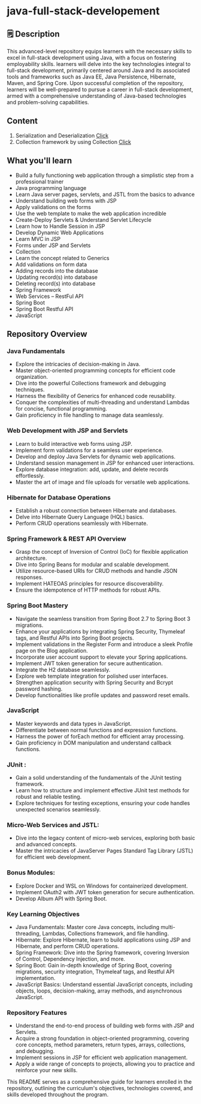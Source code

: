 # java-full-stack-developement 
## 🗒️ Description
   
This advanced-level repository equips learners with the necessary skills to excel in full-stack development using Java, with a focus on fostering employability skills. learners will delve into the key technologies integral to full-stack development, primarily centered around Java and its associated tools and frameworks such as Java EE, Java Persistence, Hibernate, Maven, and Spring Core. Upon successful completion of the repository, learners will be well-prepared to pursue a career in full-stack development, armed with a comprehensive understanding of Java-based technologies and problem-solving capabilities.

## Content
1. Serialization and Deserialization [Click](https://github.com/AkashKobal/java-full-stack-developement/tree/main/Serialization%20and%20Deserialization) 
2. Collection framework by using Collection [Click](https://github.com/AkashKobal/java-full-stack-developement/tree/main/Collection%20framework%20by%20using%20Collection)

## What you'll learn  
- Build a fully functioning web application through a simplistic step from a professional trainer<br>
- Java programming language 
- Learn Java server pages, servlets, and JSTL from the basics to advance
- Understand building web forms with JSP  
- Apply validations on the forms
- Use the web template to make the web application incredible
- Create-Deploy Servlets & Understand Servlet Lifecycle 
- Learn how to Handle Session in JSP
- Develop Dynamic Web Applications
- Learn MVC in JSP
- Forms under JSP and Servlets
- Collection
- Learn the concept related to Generics
- Add validations on form data
- Adding records into the database
- Updating record(s) into database
- Deleting record(s) into database
- Spring Framework
- Web Services – RestFul API
- Spring Boot
- Spring Boot Restful API
- JavaScript

## Repository Overview
### Java Fundamentals

- Explore the intricacies of decision-making in Java.
- Master object-oriented programming concepts for efficient code organization.
- Dive into the powerful Collections framework and debugging techniques.
- Harness the flexibility of Generics for enhanced code reusability.
- Conquer the complexities of multi-threading and understand Lambdas for concise, functional programming.
- Gain proficiency in file handling to manage data seamlessly.

### Web Development with JSP and Servlets

- Learn to build interactive web forms using JSP.
- Implement form validations for a seamless user experience.
- Develop and deploy Java Servlets for dynamic web applications.
- Understand session management in JSP for enhanced user interactions.
- Explore database integration: add, update, and delete records effortlessly.
- Master the art of image and file uploads for versatile web applications.

### Hibernate for Database Operations

- Establish a robust connection between Hibernate and databases.
- Delve into Hibernate Query Language (HQL) basics.
- Perform CRUD operations seamlessly with Hibernate.

### Spring Framework & REST API Overview

- Grasp the concept of Inversion of Control (IoC) for flexible application architecture.
- Dive into Spring Beans for modular and scalable development.
- Utilize resource-based URIs for CRUD methods and handle JSON responses.
- Implement HATEOAS principles for resource discoverability.
- Ensure the idempotence of HTTP methods for robust APIs.

### Spring Boot Mastery

- Navigate the seamless transition from Spring Boot 2.7 to Spring Boot 3 migrations.
- Enhance your applications by integrating Spring Security, Thymeleaf tags, and Restful APIs into Spring Boot projects.
- Implement validations in the Register Form and introduce a sleek Profile page on the Blog application.
- Incorporate user account support to elevate your Spring applications.
- Implement JWT token generation for secure authentication.
- Integrate the H2 database seamlessly.
- Explore web template integration for polished user interfaces.
- Strengthen application security with Spring Security and Bcrypt password hashing.
- Develop functionalities like profile updates and password reset emails.

### JavaScript
- Master keywords and data types in JavaScript.
- Differentiate between normal functions and expression functions.
- Harness the power of forEach method for efficient array processing.
- Gain proficiency in DOM manipulation and understand callback functions.

### JUnit :
- Gain a solid understanding of the fundamentals of the JUnit testing framework.
- Learn how to structure and implement effective JUnit test methods for robust and reliable testing.
- Explore techniques for testing exceptions, ensuring your code handles unexpected scenarios seamlessly.

### Micro-Web Services and JSTL:
- Dive into the legacy content of micro-web services, exploring both basic and advanced concepts.
- Master the intricacies of JavaServer Pages Standard Tag Library (JSTL) for efficient web development.

### Bonus Modules:
- Explore Docker and WSL on Windows for containerized development.
- Implement OAuth2 with JWT token generation for secure authentication.
- Develop Album API with Spring Boot.

### Key Learning Objectives
- Java Fundamentals: Master core Java concepts, including multi-threading, Lambdas, Collections framework, and file handling.
- Hibernate: Explore Hibernate, learn to build applications using JSP and Hibernate, and perform CRUD operations.
- Spring Framework: Dive into the Spring framework, covering Inversion of Control, Dependency Injection, and more.
- Spring Boot: Gain in-depth knowledge of Spring Boot, covering migrations, security integration, Thymeleaf tags, and Restful API implementation.
- JavaScript Basics: Understand essential JavaScript concepts, including objects, loops, decision-making, array methods, and asynchronous JavaScript.

### Repository Features
- Understand the end-to-end process of building web forms with JSP and Servlets.
- Acquire a strong foundation in object-oriented programming, covering core concepts, method parameters, return types, arrays, collections, and debugging.
- Implement sessions in JSP for efficient web application management.
- Apply a wide range of concepts to projects, allowing you to practice and reinforce your new skills.

This README serves as a comprehensive guide for learners enrolled in the repository, outlining the curriculum's objectives, technologies covered, and skills developed throughout the program.
